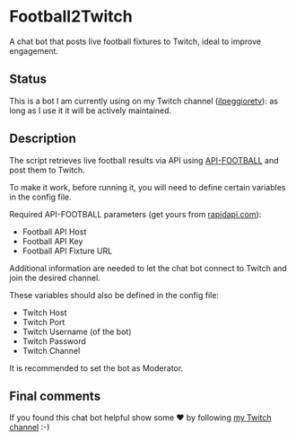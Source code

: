 ﻿# Football2Twitch

A chat bot that posts live football fixtures to Twitch, ideal to improve engagement.


## Status

This is a bot I am currently using on my Twitch channel ([ilpeggioretv](https://www.twitch.tv/ilpeggioretv)): as long as I use it it will be actively maintained.

## Description

The script retrieves live football results via API using [API-FOOTBALL](https://www.api-football.com/documentation) and post them to Twitch.

To make it work, before running it, you will need to define certain variables in the config file.

Required API-FOOTBALL parameters (get yours from [rapidapi.com](http://rapidapi.com/)):

- Football API Host
- Football API Key
- Football API Fixture URL

Additional information are needed to let the chat bot connect to Twitch and join the desired channel. 

These variables should also be defined in the config file:

- Twitch Host
- Twitch Port
- Twitch Username (of the bot)
- Twitch Password
- Twitch Channel

It is recommended to set the bot as Moderator.

## Final comments

If you found this chat bot helpful show some ♥ by following [my Twitch channel](https://www.twitch.tv/ilpeggioretv) :-)
